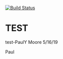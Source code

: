 [![Build Status](https://gamecocks0001.visualstudio.com/YAML%20Pipeline/_apis/build/status/TEST%20PIPE?branchName=master)](https://gamecocks0001.visualstudio.com/YAML%20Pipeline/_build/latest?definitionId=15&branchName=master)
# TEST
test-PaulY Moore 5/16/19

Paul

